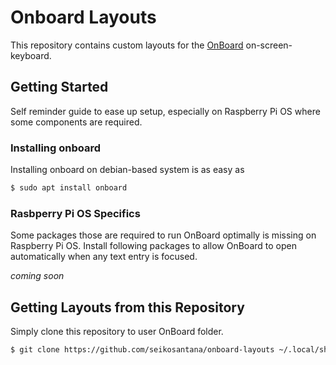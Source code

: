 # Onboard Layouts
This repository contains custom layouts for the [OnBoard](https://launchpad.net/onboard) on-screen-keyboard.

## Getting Started
Self reminder guide to ease up setup, especially on Raspberry Pi OS where some components are required.

### Installing onboard
Installing onboard on debian-based system is as easy as
```sh
$ sudo apt install onboard
```

### Rasbperry Pi OS Specifics
Some packages those are required to run OnBoard optimally is missing on Raspberry Pi OS. Install following packages to allow OnBoard to open automatically when any text entry is focused.

_coming soon_

## Getting Layouts from this Repository
Simply clone this repository to user OnBoard folder.

```sh
$ git clone https://github.com/seikosantana/onboard-layouts ~/.local/share/onboard/layouts
```